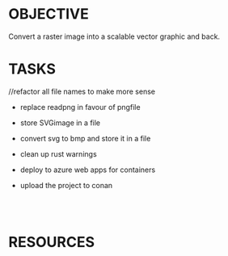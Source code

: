 
# OBJECTIVE
Convert a raster image into a scalable vector graphic and back.

# TASKS

//refactor all file names to make more sense

- replace readpng in favour of pngfile

- store SVGimage in a file

- convert svg to bmp and store it in a file

- clean up rust warnings

- deploy to azure web apps for containers

- upload the project to conan

<br>
<br>

# RESOURCES
